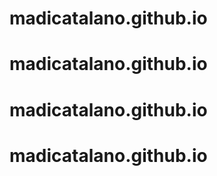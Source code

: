 # madicatalano.github.io
# madicatalano.github.io
# madicatalano.github.io
# madicatalano.github.io
